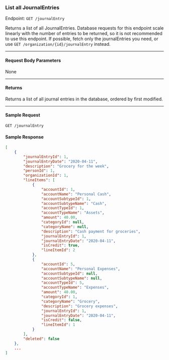 ### List all JournalEntries
Endpoint: `GET /journalEntry`

Returns a list of all JournalEntries. Database requests for this endpoint scale linearly with the number of entries to be returned, so it is not recommended to use this endpoint. If possible, fetch only the journalEntries you need, or use `GET /organization/{id}/journalEntry` instead.
___
#### Request Body Parameters
None
___
#### Returns
Returns a list of all journal entries in the database, ordered by first modified.
___
#### Sample Request
`GET /journalEntry`
<br/>

#### Sample Response
``` json
[
	{
		"journalEntryId": 1,
		"journalEntryDate": "2020-04-11",
		"description": "Grocery for the week",
		"personId": 1,
		"organizationId": 1,
		"lineItems": [
			{
				"accountId": 1,
				"accountName": "Personal Cash",
				"accountSubtypeId": 1,
				"accountSubtypeName": "Cash",
				"accountTypeId": 1,
				"accountTypeName": "Assets",
				"amount": 40.00,
				"categoryId": null,
				"categoryName": null,
				"description": "Cash payment for groceries",
				"journalEntryId": 1,
				"journalEntryDate": "2020-04-11",
				"isCredit": true,
				"lineItemId": 2
			},
			{
				"accountId": 5,
				"accountName": "Personal Expenses",
				"accountSubtypeId": null,
				"accountSubtypeName": null,
				"accountTypeId": 5,
				"accountTypeName": "Expenses",
				"amount": 40.00,
				"categoryId": 1,
				"categoryName": "Grocery",
				"description": "Grocery expenses",
				"journalEntryId": 1,
				"journalEntryDate": "2020-04-11",
				"isCredit": false,
				"lineItemId": 1
			}
		],
		"deleted": false
	},
	...
]
```
